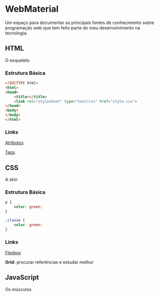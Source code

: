 # WebMaterial
Um espaço para documentar as principais fontes de conhecimento sobre programação web que tem feito parte do meu desenvolvimento na tecnologia.

## HTML

O esqueleto

### Estrutura Básica

``` HTML
<!DOCTYPE html>
<html>
<head>
    <title></title>
    <link rel="stylesheet" type="text/css" href="style.css">
</head>
<body>
</body>
</html>
```

### Links

[Atributos](https://www.w3schools.com/tags/ref_attributes.asp "W3Schools Atributos")

[Tags](https://www.w3schools.com/tags/ "W3Schools Tags")

## CSS

A skin

### Estrutura Básica

``` CSS
p {
    color: green;
}

.classe {
    color: green;
}
```

### Links

[Flexbox](https://css-tricks.com/snippets/css/a-guide-to-flexbox/ "Flexbox")

**Grid:** procurar referências e estudar melhor

## JavaScript

Os músculos
